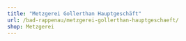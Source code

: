 ```yaml
---
title: "Metzgerei Gollerthan Hauptgeschäft"
url: /bad-rappenau/metzgerei-gollerthan-hauptgeschaeft/
shop: Metzgerei
---
```

